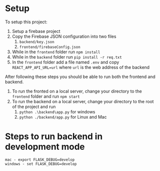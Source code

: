 # Setup
To setup this project:
1. Setup a firebase project 
2. Copy the Firebase JSON configuration into two files
    1. `backend/key.json`
    2. `frontend/firebaseConfig.json`
3. While in the `frontend` folder run `npm install`
4. While in the `backend` folder run `pip install -r req.txt`
5. In the `frontend` folder add a file named `.env` and copy `REACT_APP_API_URL=url` where `url` is the web address of the backend

After following these steps you should be able to run both the frontend and backend.
1. To run the fronted on a local server, change your directory to the `frontend` folder and run `npm start`
2. To run the backend on a local server, change your directory to the root of the project and run
    1. `python .\backend\app.py` for windows
    2. `python ./backend/app.py` for Linux and Mac


# Steps to run backend in development mode
```
mac - export FLASK_DEBUG=develop    
windows - set FLASK_DEBUG=develop
```
